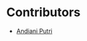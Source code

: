 # Contributors

<!-- prettier-ignore-start -->
- [Andiani Putri](https://github.com/andianiputri)


<!-- prettier-ignore-end -->
